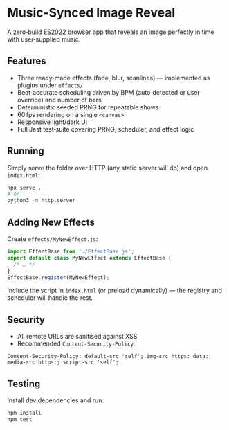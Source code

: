 # Music‑Synced Image Reveal

A zero‑build ES2022 browser app that reveals an image perfectly in time with user‑supplied music.

## Features
* Three ready‑made effects (fade, blur, scanlines) — implemented as plugins under `effects/`
* Beat‑accurate scheduling driven by BPM (auto‑detected or user override) and number of bars
* Deterministic seeded PRNG for repeatable shows
* 60 fps rendering on a single `<canvas>`
* Responsive light/dark UI
* Full Jest test‑suite covering PRNG, scheduler, and effect logic

## Running
Simply serve the folder over HTTP (any static server will do) and open `index.html`:

```bash
npx serve .
# or
python3 -m http.server
```

## Adding New Effects
Create `effects/MyNewEffect.js`:

```js
import EffectBase from './EffectBase.js';
export default class MyNewEffect extends EffectBase {
  /* … */
}
EffectBase.register(MyNewEffect);
```

Include the script in `index.html` (or preload dynamically) — the registry and scheduler will handle the rest.

## Security
* All remote URLs are sanitised against XSS.
* Recommended `Content‑Security‑Policy`:

```
Content-Security-Policy: default-src 'self'; img-src https: data:; media-src https:; script-src 'self';
```

## Testing
Install dev dependencies and run:

```bash
npm install
npm test
```

